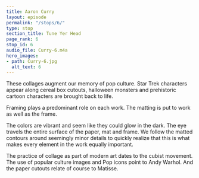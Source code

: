 ```yaml
---
title: Aaron Curry
layout: episode
permalink: "/stops/6/"
type: stop
section_title: Tune Yer Head
page_rank: 6
stop_id: 6
audio_file: Curry-6.m4a
hero_images:
- path: Curry-6.jpg
  alt_text: 6
---
```


These collages augment our memory of pop culture. Star Trek characters appear along cereal box cutouts, halloween monsters and prehistoric cartoon characters are brought back to life.

Framing plays a predominant role on each work. The matting is put to work as well as the frame.

The colors are vibrant and seem like they could glow in the dark. The eye travels the entire surface of the paper, mat and frame. We follow the matted contours around seemingly minor details to quickly realize that this is what makes every element in the work equally important.

The practice of collage as part of modern art dates to the cubist movement. The use of popular culture images and Pop icons point to Andy Warhol. And the paper cutouts
relate of course to Matisse.